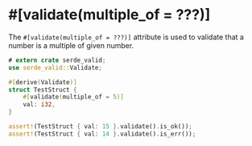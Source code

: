 # #[validate(multiple_of = ???)]

The `#[validate(multiple_of = ???)]` attribute is used to validate that a number is a multiple of given number.

```rust
# extern crate serde_valid;
use serde_valid::Validate;

#[derive(Validate)]
struct TestStruct {
    #[validate(multiple_of = 5)]
    val: i32,
}

assert!(TestStruct { val: 15 }.validate().is_ok());
assert!(TestStruct { val: 14 }.validate().is_err());
```
